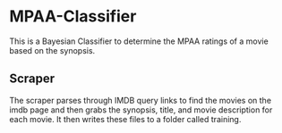 # MPAA-Classifier
This is a Bayesian Classifier to determine the MPAA ratings of a movie based on the synopsis.

## Scraper
The scraper parses through IMDB query links to find the movies on the imdb page and then grabs the synopsis, title, and movie description for each movie. It then writes these files to a folder called training.
